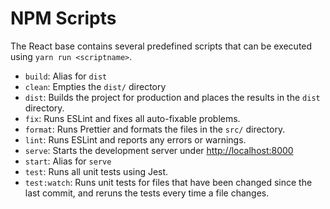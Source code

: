 # NPM Scripts

The React base contains several predefined scripts that can be executed using `yarn run <scriptname>`.

- `build`: Alias for `dist`
- `clean`: Empties the `dist/` directory
- `dist`: Builds the project for production and places the results in the `dist` directory.
- `fix`: Runs ESLint and fixes all auto-fixable problems.
- `format`: Runs Prettier and formats the files in the `src/` directory.
- `lint`: Runs ESLint and reports any errors or warnings.
- `serve`: Starts the development server under [http://localhost:8000](http://localhost:8000)
- `start`: Alias for `serve`
- `test`: Runs all unit tests using Jest.
- `test:watch`: Runs unit tests for files that have been changed since the last commit, and reruns the tests every time a file changes.
